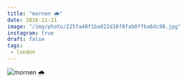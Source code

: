 ```yaml
---
title: "mornen 🌧"
date: 2016-11-21
image: "/img/photo/225fa40f1ba822d16f8fab0ffba6dc98.jpg"
instagram: true
draft: false
tags:
 - london
---
```


![mornen 🌧](/img/photo/225fa40f1ba822d16f8fab0ffba6dc98.jpg)
